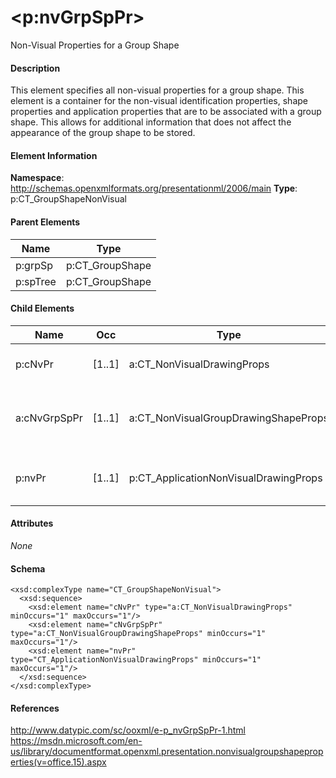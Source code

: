 # &lt;p:nvGrpSpPr&gt;

Non-Visual Properties for a Group Shape

#### Description

This element specifies all non-visual properties for a group shape. This element is a container for the non-visual identification properties, shape properties and application properties that are to be associated with a group shape. This allows for additional information that does not affect the appearance of the group shape to be stored.

#### Element Information

**Namespace**: http://schemas.openxmlformats.org/presentationml/2006/main
**Type**: p:CT_GroupShapeNonVisual

#### Parent Elements

Name               | Type
------------------ | ----------------------------------
p:grpSp            | p:CT_GroupShape
p:spTree           | p:CT_GroupShape

#### Child Elements

Name         | Occ    | Type                                  | Description
------------ | ------ | ------------------------------------- | ----------------------------
p:cNvPr      | [1..1] | a:CT_NonVisualDrawingProps            | Non-Visual Drawing Properties
a:cNvGrpSpPr | [1..1] | a:CT_NonVisualGroupDrawingShapeProps  | Non-Visual Group Shape Drawing Properties
p:nvPr       | [1..1] | p:CT_ApplicationNonVisualDrawingProps | Application Non-Visual Drawing Properties

#### Attributes

*None*

#### Schema

```
<xsd:complexType name="CT_GroupShapeNonVisual">
  <xsd:sequence>
    <xsd:element name="cNvPr" type="a:CT_NonVisualDrawingProps" minOccurs="1" maxOccurs="1"/>
    <xsd:element name="cNvGrpSpPr" type="a:CT_NonVisualGroupDrawingShapeProps" minOccurs="1" maxOccurs="1"/>
    <xsd:element name="nvPr" type="CT_ApplicationNonVisualDrawingProps" minOccurs="1" maxOccurs="1"/>
  </xsd:sequence>
</xsd:complexType>
```

#### References

http://www.datypic.com/sc/ooxml/e-p_nvGrpSpPr-1.html
https://msdn.microsoft.com/en-us/library/documentformat.openxml.presentation.nonvisualgroupshapeproperties(v=office.15).aspx
